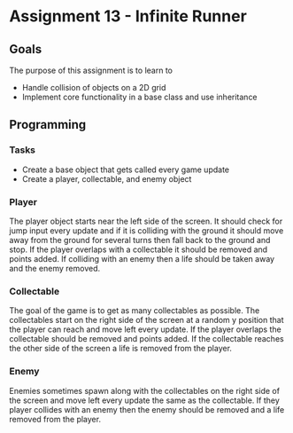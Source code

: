 Assignment 13 - Infinite Runner
===========================

Goals
-----
The purpose of this assignment is to learn to
- Handle collision of objects on a 2D grid
- Implement core functionality in a base class and use inheritance

Programming
-----------
### Tasks
- Create a base object that gets called every game update
- Create a player, collectable, and enemy object

### Player
The player object starts near the left side of the screen. It should check for jump input every update and if it is colliding with the ground it should move away from the ground for several turns then fall back to the ground and stop. If the player overlaps with a collectable it should be removed and points added. If colliding with an enemy then a life should be taken away and the enemy removed.
### Collectable
The goal of the game is to get as many collectables as possible. The collectables start on the right side of the screen at a random y position that the player can reach and move left every update. If the player overlaps the collectable should be removed and points added. If the collectable reaches the other side of the screen a life is removed from the player.
### Enemy
Enemies sometimes spawn along with the collectables on the right side of the screen and move left every update the same as the collectable. If they player collides with an enemy then the enemy should be removed and a life removed from the player.
